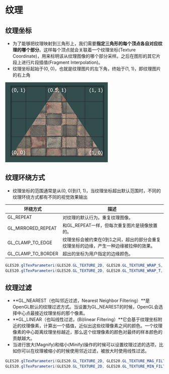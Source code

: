 # 纹理

## 纹理坐标

- 为了能够把纹理映射到三角形上，我们需要**指定三角形的每个顶点各自对应纹理的哪个部分**。这样每个顶点就会关联着一个纹理坐标(Texture Coordinate)，用来标明该从纹理图像的哪个部分采样。之后在图形的其它片段上进行片段插值(Fragment Interpolation)。
- 纹理坐标起始于(0, 0)，也就是纹理图片的左下角，终始于(1, 1)，即纹理图片的右上角

![tex_coords](../../image-resources/opengl/tex_coords.png)

## 纹理环绕方式

- 纹理坐标的范围通常是从(0, 0)到(1, 1)，当纹理坐标超出默认范围时，不同的纹理环绕方式都有不同的视觉效果输出

环绕方式           | 描述
-------------------|----------------------
GL_REPEAT          | 对纹理的默认行为。重复纹理图像。
GL_MIRRORED_REPEAT | 和GL_REPEAT一样，但每次重复图片是镜像放置的。
GL_CLAMP_TO_EDGE   | 纹理坐标会被约束在0到1之间，超出的部分会重复纹理坐标的边缘，产生一种边缘被拉伸的效果。
GL_CLAMP_TO_BORDER | 超出的坐标为用户指定的边缘颜色。

```java
GLES20.glTexParameteri(GLES20.GL_TEXTURE_2D, GLES20.GL_TEXTURE_WRAP_S, GLES20.GL_MIRRORED_REPEAT);
GLES20.glTexParameteri(GLES20.GL_TEXTURE_2D, GLES20.GL_TEXTURE_WRAP_T, GLES20.GL_MIRRORED_REPEAT);
```

## 纹理过滤

- **GL_NEAREST（也叫邻近过滤，Nearest Neighbor Filtering）**是OpenGL默认的纹理过滤方式。当设置为GL_NEAREST的时候，OpenGL会选择中心点最接近纹理坐标的那个像素。
- **GL_LINEAR（也叫线性过滤，(Bi)linear Filtering）**它会基于纹理坐标附近的纹理像素，计算出一个插值，近似出这些纹理像素之间的颜色。一个纹理像素的中心距离纹理坐标越近，那么这个纹理像素的颜色对最终的样本颜色的贡献越大。
- 当进行放大(Magnify)和缩小(Minify)操作的时候可以设置纹理过滤的选项，比如你可以在纹理被缩小的时候使用邻近过滤，被放大时使用线性过滤。

```java
GLES20.glTexParameteri(GLES20.GL_TEXTURE_2D, GLES20.GL_TEXTURE_MAG_FILTER, GLES20.GL_LINEAR);
GLES20.glTexParameteri(GLES20.GL_TEXTURE_2D, GLES20.GL_TEXTURE_MIN_FILTER, GLES20.GL_NEAREST);
```
